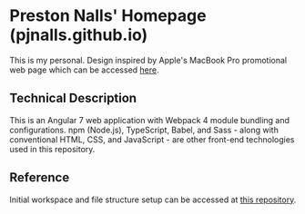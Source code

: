 # Preston Nalls' Homepage (pjnalls.github.io)

This is my personal. Design inspired by Apple's MacBook Pro promotional web page which can be accessed [here](https://www.apple.com/macbook-pro/).

## Technical Description

This is an Angular 7 web application with Webpack 4 module bundling and configurations. npm (Node.js), TypeScript, Babel, and Sass - along with conventional HTML, CSS, and JavaScript - are other front-end technologies used in this repository.

## Reference

Initial workspace and file structure setup can be accessed at [this repository](https://github.com/samteb/Angular-7-Webpack-4).